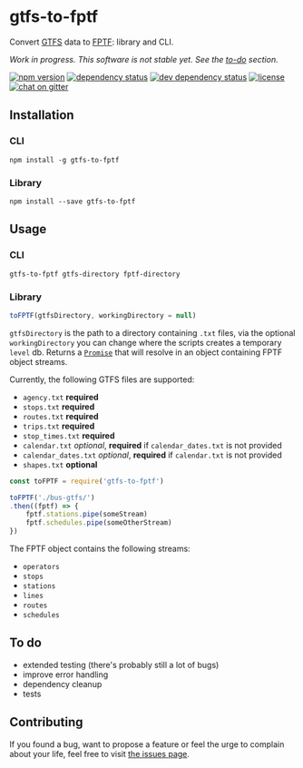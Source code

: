 # gtfs-to-fptf

Convert [GTFS](https://developers.google.com/transit/gtfs/) data to [FPTF](https://github.com/public-transport/friendly-public-transport-format): library and CLI.

*Work in progress. This software is not stable yet. See the [to-do](#to-do) section.*

[![npm version](https://img.shields.io/npm/v/gtfs-to-fptf.svg)](https://www.npmjs.com/package/gtfs-to-fptf)
[![dependency status](https://img.shields.io/david/public-transport/gtfs-to-fptf.svg)](https://david-dm.org/public-transport/gtfs-to-fptf)
[![dev dependency status](https://img.shields.io/david/dev/public-transport/gtfs-to-fptf.svg)](https://david-dm.org/public-transport/gtfs-to-fptf#info=devDependencies)
[![license](https://img.shields.io/github/license/public-transport/gtfs-to-fptf.svg?style=flat)](LICENSE)
[![chat on gitter](https://badges.gitter.im/juliuste.svg)](https://gitter.im/juliuste)

## Installation

### CLI
```shell
npm install -g gtfs-to-fptf
```

### Library

```shell
npm install --save gtfs-to-fptf
```

## Usage

### CLI

```shell
gtfs-to-fptf gtfs-directory fptf-directory
```

### Library

```js
toFPTF(gtfsDirectory, workingDirectory = null)
```

`gtfsDirectory` is the path to a directory containing `.txt` files, via the optional `workingDirectory` you can change where the scripts creates a temporary `level` db.
Returns a [`Promise`](https://developer.mozilla.org/en-US/docs/Web/JavaScript/Reference/Global_Objects/promise) that will resolve in an object containing FPTF object streams.

Currently, the following GTFS files are supported:

- `agency.txt` **required**
- `stops.txt` **required**
- `routes.txt` **required**
- `trips.txt` **required**
- `stop_times.txt` **required**
- `calendar.txt` *optional*, **required** if `calendar_dates.txt` is not provided
- `calendar_dates.txt` *optional*, **required** if `calendar.txt` is not provided
- `shapes.txt` **optional**

```js
const toFPTF = require('gtfs-to-fptf')

toFPTF('./bus-gtfs/')
.then((fptf) => {
    fptf.stations.pipe(someStream)
    fptf.schedules.pipe(someOtherStream)
})
```

The FPTF object contains the following streams:
- `operators`
- `stops`
- `stations`
- `lines`
- `routes`
- `schedules`

## To do

- extended testing (there's probably still a lot of bugs)
- improve error handling
- dependency cleanup
- tests

## Contributing

If you found a bug, want to propose a feature or feel the urge to complain about your life, feel free to visit [the issues page](https://github.com/public-transport/gtfs-to-fptf/issues).
